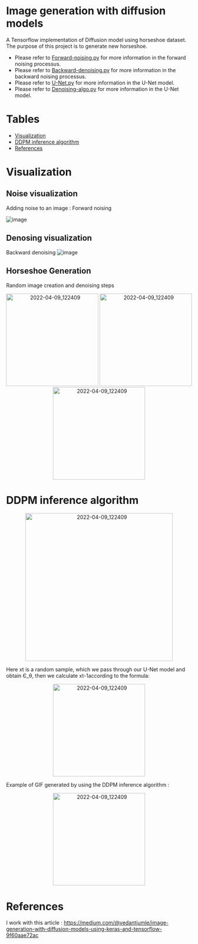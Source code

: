 # Image generation with diffusion models
A Tensorflow implementation of Diffusion model using horseshoe dataset. The purpose of this project is to generate new horseshoe. 
- Please refer to [Forward-noising.py](Forward-noising.py) for more information in the forward noising processus.
- Please refer to [Backward-denoising.py](Diffusion-model/Backward-denoising.py) for more information in the backward noising processus.
- Please refer to [U-Net.py](Diffusion-model/U-Net.py) for more information in the U-Net model.
- Please refer to [Denoising-algo.py](Diffusion-model/Denoising-algo.py) for more information in the U-Net model.

# Tables
- [Visualization](#visualization)
- [DDPM inference algorithm](#ddpm-inference-algorithm)
- [References](#references)


# Visualization

## Noise visualization
Adding noise to an image : Forward noising

![image](https://user-images.githubusercontent.com/98736513/229776242-b4aeb7c0-72be-4d5d-9204-738e6ce94a5e.png)

## Denosing visualization
Backward denoising
![image](https://user-images.githubusercontent.com/98736513/229785108-c5148a6f-d9f3-495c-ab84-63f023eb6a4a.png)


## Horseshoe Generation 
Random image creation and denoising steps
<p align="center">
<img width="250" alt="2022-04-09_122409" src="https://user-images.githubusercontent.com/98736513/229776537-0a3b8490-34f5-47d3-982d-cff0acd7c738.gif">
<img width="250" alt="2022-04-09_122409" src="https://user-images.githubusercontent.com/98736513/229782535-b1cde1a3-e5a1-400b-be73-0e0d574add04.gif">
<img width="250" alt="2022-04-09_122409" src="https://user-images.githubusercontent.com/98736513/229782868-a7cb0d79-d4b4-4313-a889-853649b1a411.gif">
</p>


# DDPM inference algorithm

<p align="center">
<img width="400" alt="2022-04-09_122409" src="https://user-images.githubusercontent.com/98736513/232741869-d908aa01-a860-44b4-9891-d794a59e473c.png">
</p>

Here xt is a random sample, which we pass through our U-Net model and obtain Є_θ, then we calculate xt-1according to the formula:

<p align="center">
<img width="250" alt="2022-04-09_122409" src="https://user-images.githubusercontent.com/98736513/232742651-db5b755b-6aa0-4e71-aa23-9472c7a81f56.png">
</p>

Example of GIF generated by using the DDPM inference algorithm :

<p align="center">
<img width="250" alt="2022-04-09_122409" src="https://user-images.githubusercontent.com/98736513/229776537-0a3b8490-34f5-47d3-982d-cff0acd7c738.gif">
</p>

# References
I work with this article : https://medium.com/@vedantjumle/image-generation-with-diffusion-models-using-keras-and-tensorflow-9f60aae72ac
